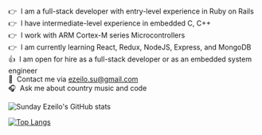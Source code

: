 :point_right:&nbsp; I am a full-stack developer with entry-level experience in Ruby on Rails
<br/>:point_right:&nbsp; I have intermediate-level experience in embedded C, C++
<br/>:point_right:&nbsp; I work with ARM Cortex-M series Microcontrollers
<br/>:point_right:&nbsp; I am currently learning React, Redux, NodeJS, Express, and MongoDB
<br/>:thumbsup:&nbsp; I am open for hire as a full-stack developer or as an embedded system engineer
<br/>:email:&nbsp; Contact me via ezeilo.su@gmail.com
<br/>:headphones:&nbsp; Ask me about country music and code

![Sunday Ezeilo's GitHub stats](https://github-readme-stats.vercel.app/api?username=ezeilo-su&show_icons=true&theme=radical)

[![Top Langs](https://github-readme-stats.vercel.app/api/top-langs/?username=ezeilo-su&hide=C++)](https://github.com/ezeilo-su/github-readme-stats)
